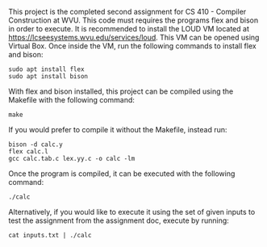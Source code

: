 This project is the completed second assignment for CS 410 - Compiler Construction at WVU. This code must requires the programs flex and bison in order to execute. It is recommended to install the LOUD VM located at https://lcseesystems.wvu.edu/services/loud. This VM can be opened using Virtual Box. Once inside the VM, run the following commands to install flex and bison:

```
sudo apt install flex
sudo apt install bison
```

With flex and bison installed, this project can be compiled using the Makefile with the following command:

```
make
````

If you would prefer to compile it without the Makefile, instead run:

```
bison -d calc.y
flex calc.l
gcc calc.tab.c lex.yy.c -o calc -lm
```

Once the program is compiled, it can be executed with the following command:

```
./calc
```

Alternatively, if you would like to execute it using the set of given inputs to test the assignment from the assignment doc, execute by running:

```
cat inputs.txt | ./calc
```